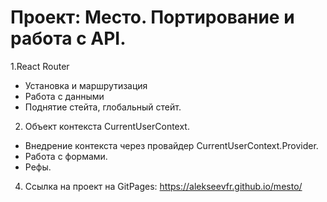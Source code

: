 # Проект: Место. Портирование и работа с API. 
1.React Router 
* Установка и маршрутизация
* Работа с данными
* Поднятие стейта, глобальный стейт.
2. Объект контекста CurrentUserContext.
* Внедрение контекста через провайдер CurrentUserContext.Provider. 
* Работа с формами.
* Рефы.
4. Ссылка на проект на GitPages: https://alekseevfr.github.io/mesto/

